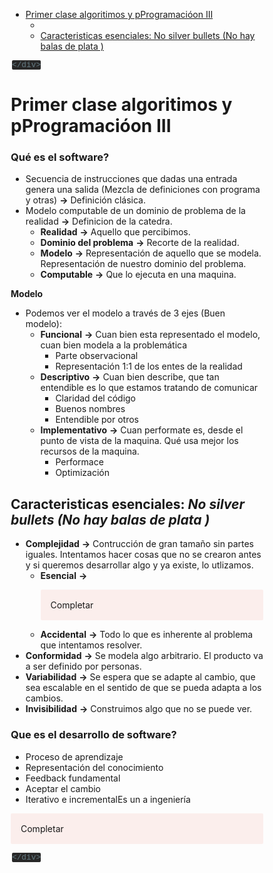 <!DOCTYPE html>
<html>

<head>
  <meta charset="utf-8">
  <meta name="viewport" content="width=device-width, initial-scale=1.0">
  <title>Clase I</title>
  <link rel="stylesheet" href="https://stackedit.io/style.css" />
  <style>
  @import url("https://fonts.googleapis.com/css?family=Roboto+Mono|Source+Sans+Pro:300,400,600");
* {
  -webkit-font-smoothing: antialiased;
  -webkit-overflow-scrolling: touch;
  -webkit-tap-highlight-color: rgba(0,0,0,0);
  -webkit-text-size-adjust: none;
  -webkit-touch-callout: none;
  box-sizing: border-box;
}
p.tip {
  background-color: #282828;
  color: #657b83;
}
p.tip {
  background-color: #f8f8f8;
  border-bottom-right-radius: 2px;
  border-left: 4px solid #f66;
  border-top-right-radius: 2px;
  margin: 2em 0;
  padding: 12px 24px 12px 30px;
  position: relative;
}
p.tip:before {
  background-color: #f66;
  border-radius: 100%;
  color: #3f3f3f;
  content: '!';
  font-family: 'Dosis', 'Source Sans Pro', 'Helvetica Neue', Arial, sans-serif;
  font-size: 14px;
  font-weight: bold;
  left: -12px;
  line-height: 20px;
  position: absolute;
  height: 20px;
  width: 20px;
  text-align: center;
  top: 14px;
}
p.tip code {
  background-color: #efefef;
}
p.tip em {
  color: #c8c8c8;
}
p.warn {
  background: rgba(234,111,90,0.1);
  border-radius: 2px;
  padding: 1rem;
}
code {
  background-color: #282828;
  border-radius: 2px;
  color: #657b83;
  font-family: 'Roboto Mono', Monaco, courier, monospace;
  font-size: 0.8rem;
  margin: 0 2px;
  padding: 3px 5px;
  white-space: pre-wrap;
}
  </style>
</head>

<body class="stackedit">
  <div class="stackedit__left">
    <div class="stackedit__toc">
      
<ul>
<li><a href="#primer-clase-algoritimos-y-pprogramacióon-iii">Primer clase algoritimos y pProgramacióon III</a>
<ul>
<li></li>
<li><a href="#caracteristicas-esenciales-no-silver-bullets-no-hay-balas-de-plata-">Caracteristicas esenciales: No silver bullets (No hay balas de plata )</a></li>
</ul>
</li>
</ul>

    </div>
  </div>
  <div class="stackedit__right">
    <div class="stackedit__html">
      <h1 id="primer-clase-algoritimos-y-pprogramacióon-iii">Primer clase algoritimos y pProgramacióon III</h1>
<h3 id="qué-es-el-software">Qué es el software?</h3>
<ul>
<li>Secuencia de instrucciones que dadas una entrada genera una salida (Mezcla de definiciones con programa y otras) <strong>→</strong> Definición clásica.</li>
<li>Modelo computable de un dominio de problema de la realidad <strong>→</strong> Definicion de la catedra.
<ul>
<li><strong>Realidad</strong> <strong>→</strong> Aquello que percibimos.</li>
<li><strong>Dominio del problema</strong>  <strong>→</strong> Recorte de la realidad.</li>
<li><strong>Modelo</strong>  <strong>→</strong> Representación de aquello que se modela. Representación de nuestro dominio del problema.</li>
<li><strong>Computable</strong> <strong>→</strong> Que lo ejecuta en una maquina.</li>
</ul>
</li>
</ul>
<p><strong>Modelo</strong></p>
<ul>
<li>Podemos ver el modelo a través de 3 ejes (Buen modelo):
<ul>
<li><strong>Funcional</strong> <strong>→</strong> Cuan bien esta representado el modelo, cuan bien modela a la problemática
<ul>
<li>Parte observacional</li>
<li>Representación 1:1 de los entes de la realidad</li>
</ul>
</li>
<li><strong>Descriptivo</strong> <strong>→</strong> Cuan bien describe, que tan entendible es lo que estamos tratando de comunicar
<ul>
<li>Claridad del código</li>
<li>Buenos nombres</li>
<li>Entendible por otros</li>
</ul>
</li>
<li><strong>Implementativo</strong> <strong>→</strong> Cuan performate es, desde el punto de vista de la maquina. Qué usa mejor los recursos de la maquina.
<ul>
<li>Performace</li>
<li>Optimización</li>
</ul>
</li>
</ul>
</li>
</ul>
<h2 id="caracteristicas-esenciales-no-silver-bullets-no-hay-balas-de-plata-"><strong>Caracteristicas esenciales</strong>: <em><em>No silver bullets</em> (No hay balas de plata )</em></h2>
<ul>
<li><strong>Complejidad</strong> <strong>→</strong> Contrucción de gran tamaño sin partes iguales. Intentamos hacer cosas que no se crearon antes y si queremos desarrollar algo y ya existe, lo utlizamos.
<ul>
<li><strong>Esencial</strong> <strong>→</strong> <p class="warn"> Completar </p></li>
<li><strong>Accidental</strong> <strong>→</strong> Todo lo que es inherente al problema que intentamos resolver.</li>
</ul>
</li>
<li><strong>Conformidad</strong> <strong>→</strong> Se modela algo arbitrario. El producto va a ser definido por personas.</li>
<li><strong>Variabilidad</strong> <strong>→</strong> Se espera que se adapte al cambio, que sea escalable en el sentido de que se pueda adapta a los cambios.</li>
<li><strong>Invisibilidad</strong> <strong>→</strong> Construimos algo que no se puede ver.</li>
</ul>
<h3 id="que-es-el-desarrollo-de-software">Que es el desarrollo de software?</h3>
<ul>
<li>Proceso de aprendizaje</li>
<li>Representación del conocimiento</li>
<li>Feedback fundamental</li>
<li>Aceptar el cambio</li>
<li>Iterativo e incrementalEs un a ingeniería</li>
</ul>
<p class="warn"> Completar </p>

    </div>
  </div>
</body>

</html>
